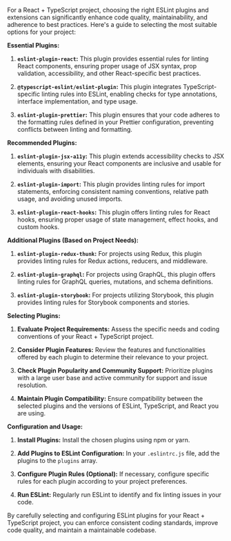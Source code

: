 

For a React + TypeScript project, choosing the right ESLint plugins and extensions can significantly enhance code quality, maintainability, and adherence to best practices. Here's a guide to selecting the most suitable options for your project:

**Essential Plugins:**

1. **`eslint-plugin-react`:** This plugin provides essential rules for linting React components, ensuring proper usage of JSX syntax, prop validation, accessibility, and other React-specific best practices.

2. **`@typescript-eslint/eslint-plugin`:** This plugin integrates TypeScript-specific linting rules into ESLint, enabling checks for type annotations, interface implementation, and type usage.

3. **`eslint-plugin-prettier`:** This plugin ensures that your code adheres to the formatting rules defined in your Prettier configuration, preventing conflicts between linting and formatting.

**Recommended Plugins:**

1. **`eslint-plugin-jsx-a11y`:** This plugin extends accessibility checks to JSX elements, ensuring your React components are inclusive and usable for individuals with disabilities.

2. **`eslint-plugin-import`:** This plugin provides linting rules for import statements, enforcing consistent naming conventions, relative path usage, and avoiding unused imports.

3. **`eslint-plugin-react-hooks`:** This plugin offers linting rules for React hooks, ensuring proper usage of state management, effect hooks, and custom hooks.

**Additional Plugins (Based on Project Needs):**

1. **`eslint-plugin-redux-thunk`:** For projects using Redux, this plugin provides linting rules for Redux actions, reducers, and middleware.

2. **`eslint-plugin-graphql`:** For projects using GraphQL, this plugin offers linting rules for GraphQL queries, mutations, and schema definitions.

3. **`eslint-plugin-storybook`:** For projects utilizing Storybook, this plugin provides linting rules for Storybook components and stories.

**Selecting Plugins:**

1. **Evaluate Project Requirements:** Assess the specific needs and coding conventions of your React + TypeScript project.

2. **Consider Plugin Features:** Review the features and functionalities offered by each plugin to determine their relevance to your project.

3. **Check Plugin Popularity and Community Support:** Prioritize plugins with a large user base and active community for support and issue resolution.

4. **Maintain Plugin Compatibility:** Ensure compatibility between the selected plugins and the versions of ESLint, TypeScript, and React you are using.

**Configuration and Usage:**

1. **Install Plugins:** Install the chosen plugins using npm or yarn.

2. **Add Plugins to ESLint Configuration:** In your `.eslintrc.js` file, add the plugins to the `plugins` array.

3. **Configure Plugin Rules (Optional):** If necessary, configure specific rules for each plugin according to your project preferences.

4. **Run ESLint:** Regularly run ESLint to identify and fix linting issues in your code.

By carefully selecting and configuring ESLint plugins for your React + TypeScript project, you can enforce consistent coding standards, improve code quality, and maintain a maintainable codebase.